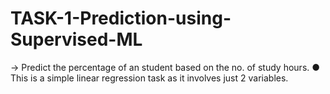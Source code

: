 # TASK-1-Prediction-using-Supervised-ML
-> Predict the percentage of an student based on the no. of study hours. ● This is a simple linear regression task as it involves just 2 variables.
